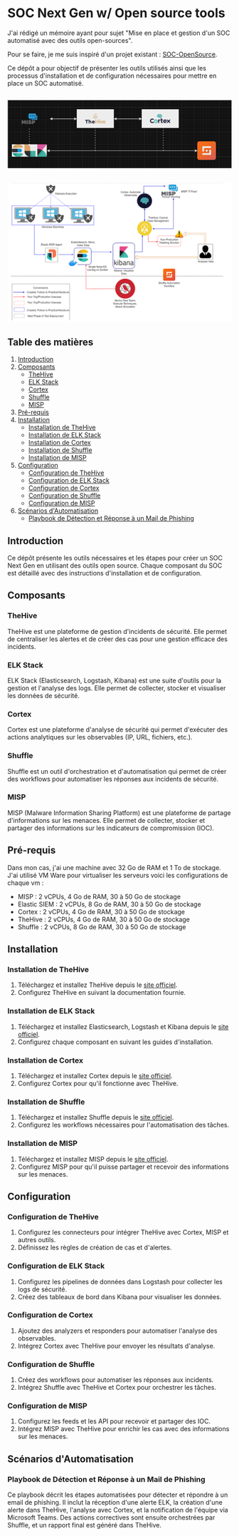 # SOC Next Gen w/ Open source tools
J'ai rédigé un mémoire ayant pour sujet "Mise en place et gestion d'un SOC automatisé avec des outils open-sources".

Pour se faire, je me suis inspiré d'un projet existant : [SOC-OpenSource](https://github.com/BlackPerl-DFIR/SOC-OpenSource).

Ce dépôt a pour objectif de présenter les outils utilisés ainsi que les processus d'installation et de configuration nécessaires pour mettre en place un SOC automatisé.

## 

![alt text](images/image.png)

##

![alt text](images/image-1.png)

## Table des matières
1. [Introduction](#introduction)
2. [Composants](#composants)
    - [TheHive](#thehive)
    - [ELK Stack](#elk-stack)
    - [Cortex](#cortex)
    - [Shuffle](#shuffle)
    - [MISP](#misp)
3. [Pré-requis](#pré-requis)
4. [Installation](#installation)
    - [Installation de TheHive](#installation-de-thehive)
    - [Installation de ELK Stack](#installation-de-elk-stack)
    - [Installation de Cortex](#installation-de-cortex)
    - [Installation de Shuffle](#installation-de-shuffle)
    - [Installation de MISP](#installation-de-misp)
5. [Configuration](#configuration)
    - [Configuration de TheHive](#configuration-de-thehive)
    - [Configuration de ELK Stack](#configuration-de-elk-stack)
    - [Configuration de Cortex](#configuration-de-cortex)
    - [Configuration de Shuffle](#configuration-de-shuffle)
    - [Configuration de MISP](#configuration-de-misp)
6. [Scénarios d'Automatisation](#scénarios-dautomatisation)
    - [Playbook de Détection et Réponse à un Mail de Phishing](#playbook-de-détection-et-réponse-à-un-mail-de-phishing)

## Introduction

Ce dépôt présente les outils nécessaires et les étapes pour créer un SOC Next Gen en utilisant des outils open source. Chaque composant du SOC est détaillé avec des instructions d'installation et de configuration.

## Composants

### TheHive
TheHive est une plateforme de gestion d'incidents de sécurité. Elle permet de centraliser les alertes et de créer des cas pour une gestion efficace des incidents.

### ELK Stack
ELK Stack (Elasticsearch, Logstash, Kibana) est une suite d'outils pour la gestion et l'analyse des logs. Elle permet de collecter, stocker et visualiser les données de sécurité.

### Cortex
Cortex est une plateforme d'analyse de sécurité qui permet d'exécuter des actions analytiques sur les observables (IP, URL, fichiers, etc.).

### Shuffle
Shuffle est un outil d'orchestration et d'automatisation qui permet de créer des workflows pour automatiser les réponses aux incidents de sécurité.

### MISP
MISP (Malware Information Sharing Platform) est une plateforme de partage d'informations sur les menaces. Elle permet de collecter, stocker et partager des informations sur les indicateurs de compromission (IOC).

## Pré-requis

Dans mon cas, j'ai une machine avec 32 Go de RAM et 1 To de stockage.
J'ai utilisé VM Ware pour virtualiser les serveurs voici les configurations de chaque vm :

- MISP : 2 vCPUs, 4 Go de RAM, 30 à 50 Go de stockage
- Elastic SIEM : 2 vCPUs, 8 Go de RAM, 30 à 50 Go de stockage
- Cortex : 2 vCPUs, 4 Go de RAM, 30 à 50 Go de stockage
- TheHive : 2 vCPUs, 4 Go de RAM, 30 à 50 Go de stockage
- Shuffle : 2 vCPUs, 8 Go de RAM, 30 à 50 Go de stockage

## Installation

### Installation de TheHive
1. Téléchargez et installez TheHive depuis le [site officiel](https://thehive-project.org/).
2. Configurez TheHive en suivant la documentation fournie.

### Installation de ELK Stack
1. Téléchargez et installez Elasticsearch, Logstash et Kibana depuis le [site officiel](https://www.elastic.co/elk-stack).
2. Configurez chaque composant en suivant les guides d'installation.

### Installation de Cortex
1. Téléchargez et installez Cortex depuis le [site officiel](https://thehive-project.org/).
2. Configurez Cortex pour qu'il fonctionne avec TheHive.

### Installation de Shuffle
1. Téléchargez et installez Shuffle depuis le [site officiel](https://shuffler.io/).
2. Configurez les workflows nécessaires pour l'automatisation des tâches.

### Installation de MISP
1. Téléchargez et installez MISP depuis le [site officiel](https://www.misp-project.org/).
2. Configurez MISP pour qu'il puisse partager et recevoir des informations sur les menaces.

## Configuration

### Configuration de TheHive
1. Configurez les connecteurs pour intégrer TheHive avec Cortex, MISP et autres outils.
2. Définissez les règles de création de cas et d'alertes.

### Configuration de ELK Stack
1. Configurez les pipelines de données dans Logstash pour collecter les logs de sécurité.
2. Créez des tableaux de bord dans Kibana pour visualiser les données.

### Configuration de Cortex
1. Ajoutez des analyzers et responders pour automatiser l'analyse des observables.
2. Intégrez Cortex avec TheHive pour envoyer les résultats d'analyse.

### Configuration de Shuffle
1. Créez des workflows pour automatiser les réponses aux incidents.
2. Intégrez Shuffle avec TheHive et Cortex pour orchestrer les tâches.

### Configuration de MISP
1. Configurez les feeds et les API pour recevoir et partager des IOC.
2. Intégrez MISP avec TheHive pour enrichir les cas avec des informations sur les menaces.

## Scénarios d'Automatisation

### Playbook de Détection et Réponse à un Mail de Phishing

Ce playbook décrit les étapes automatisées pour détecter et répondre à un email de phishing. Il inclut la réception d'une alerte ELK, la création d'une alerte dans TheHive, l'analyse avec Cortex, et la notification de l'équipe via Microsoft Teams. Des actions correctives sont ensuite orchestrées par Shuffle, et un rapport final est généré dans TheHive.